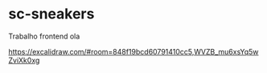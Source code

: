 # sc-sneakers
Trabalho frontend ola

https://excalidraw.com/#room=848f19bcd60791410cc5,WVZB_mu6xsYq5wZviXk0xg
